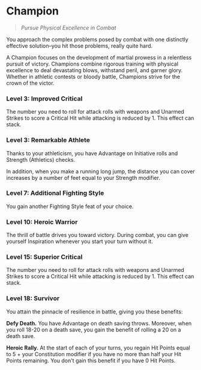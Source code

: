 # Champion

> *Pursue Physical Excellence in Combat*

You approach the complex problems posed by combat with one distinctly effective solution–you hit those problems, really quite hard.

A Champion focuses on the development of martial prowess in a relentless pursuit of victory. Champions combine rigorous training with physical excellence to deal devastating blows, withstand peril, and garner glory. Whether in athletic contests or bloody battle, Champions strive for the crown of the victor.

### Level 3: Improved Critical

The number you need to roll for attack rolls with weapons and Unarmed Strikes to score a Critical Hit while attacking is reduced by 1. This effect can stack.
 
### Level 3: Remarkable Athlete

Thanks to your athleticism, you have Advantage on Initiative rolls and Strength (Athletics) checks.

In addition, when you make a running long jump, the distance you can cover increases by a number of feet equal to your Strength modifier.

### Level 7: Additional Fighting Style

You gain another Fighting Style feat of your choice.

### Level 10: Heroic Warrior

The thrill of battle drives you toward victory. During combat, you can give yourself Inspiration whenever you start your turn without it.

### Level 15: Superior Critical

The number you need to roll for attack rolls with weapons and Unarmed Strikes to score a Critical Hit while attacking is reduced by 1. This effect can stack.

### Level 18: Survivor

You attain the pinnacle of resilience in battle, giving you these benefits:

**Defy Death.** You have Advantage on death saving throws. Moreover, when you roll 18-20 on a death save, you gain the benefit of rolling a 20 on a death save.

**Heroic Rally.** At the start of each of your turns, you regain Hit Points equal to 5 + your Constitution modifier if you have no more than half your Hit Points remaining. You don't gain this benefit if you have 0 Hit Points.
